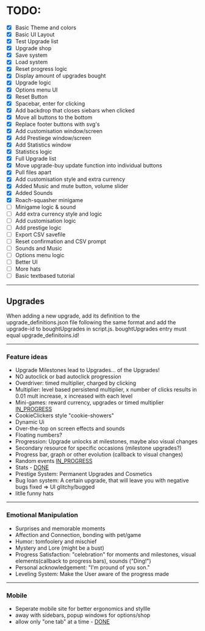# TODO:

- [x] Basic Theme and colors
- [x] Basic UI Layout
- [x] Test Upgrade list
- [x] Upgrade shop
- [x] Save system
- [x] Load system
- [x] Reset progress logic
- [x] Display amount of upgrades bought
- [x] Upgrade logic
- [x] Options menu UI
- [x] Reset Button
- [x] Spacebar, enter for clicking
- [x] <a id="d1"></a>Add backdrop that closes siebars when clicked
- [x] Move all buttons to the bottom
- [x] Replace footer buttons with svg's
- [x] Add customisation window/screen
- [x] Add Prestiege window/screen
- [x] <a id="d2"></a>Add Statistics window
- [x] Statistics logic
- [x] Full Upgrade list
- [x] Move upgrade-buy update function into individual buttons
- [x] Pull files apart
- [x] Add customisation style and extra currency
- [x] Added Music and mute button, volume slider
- [x] Added Sounds
- [x] <a id="d3"></a>Roach-squasher minigame
- [ ] Minigame logic & sound
- [ ] Add extra currency style and logic
- [ ] Add customisation logic
- [ ] Add prestige logic
- [ ] Export CSV savefile
- [ ] Reset confirmation and CSV prompt
- [ ] Sounds and Music
- [ ] Options menu logic
- [ ] Better UI
- [ ] More hats
- [ ] Basic textbased tutorial

---

## Upgrades

When adding a new upgrade, add its definition to the upgrade_definitions.json file following the same format and add the upgrade-id to boughtUpgrades in script.js. boughtUpgrades entry must equal upgrade_definitoins.id!

---

### Feature ideas

- Upgrade Milestones lead to Upgrades... of the Upgrades!
- NO autoclick or bad autoclick progression
- Overdriver: timed multiplier, charged by clicking
- Multiplier: level based persistend multiplier, x number of clicks results in 0.01 mult increase, x increased with each level
- Mini-games: reward currency, upgrades or timed multiplier [IN_PROGRESS](#d3)
- CookieClickers style "cookie-showers"
- Dynamic Ui
- Over-the-top on screen effects and sounds
- Floating numbers?
- Progression: Upgrade unlocks at milestones, maybe also visual changes
- Secondary resource for specific occasions (milestone upgrades?)
- Progress bar, graph or other evolution (callback to visual changes)
- Random events [IN_PROGRESS](#d3)
- Stats - [DONE](#d2)
- Prestige System: Permanent Upgrades and Cosmetics
- Bug loan system: A certain upgrade, that will leave you with negative bugs fixed => UI glitchy/bugged
- litlle funny hats

---

### Emotional Manipulation

- Surprises and memorable moments
- Affection and Connection, bonding with pet/game
- Humor: tomfoolery and mischief
- Mystery and Lore (might be a bust)
- Progress Satisfaction: "celebration" for moments and milestones, visual elements(callback to progress bars), sounds ("Ding!")
- Personal acknowledgement: "I'm pround of you son."
- Leveling System: Make the User aware of the progress made

---

### Mobile

- Seperate mobile site for better ergonomics and styllle
- away with sidebars, popup windows for options/shop
- allow only "one tab" at a time - [DONE](#d1)

